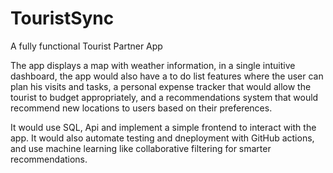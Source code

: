 # TouristSync

A fully functional Tourist Partner App

The app displays a map with weather information, in a single intuitive dashboard, the app would also have a to do list features where the user can plan his visits and tasks, a personal expense tracker that would allow the tourist to budget appropriately, and a recommendations system that would recommend new locations to users based on their preferences.  

It would use SQL, Api and implement a simple frontend to interact with the app. It would also automate testing and dneployment with GitHub actions, and use machine learning like collaborative filtering for smarter recommendations. 

